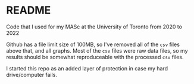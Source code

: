 # README
Code that I used for my MASc at the University of Toronto from 2020 to 2022

Github has a file limit size of 100MB, so I've removed all of the `csv` files above that, and all graphs. Most of the `csv` files were raw data files, so my results should be somewhat reproduceable with the processed `csv` files.

I started this repo as an added layer of protection in case my hard drive/computer fails.
